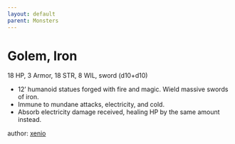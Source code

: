 ```yaml
---
layout: default
parent: Monsters
---
```

# Golem, Iron
18 HP, 3 Armor, 18 STR, 8 WIL, sword (d10+d10)  
- 12’ humanoid statues forged with fire and magic.   Wield massive swords of iron.  
- Immune to mundane attacks, electricity, and cold.  
- Absorb electricity damage received, healing HP by the same amount instead.  

author: [xenio](https://xenioinabottle.blogspot.com)
